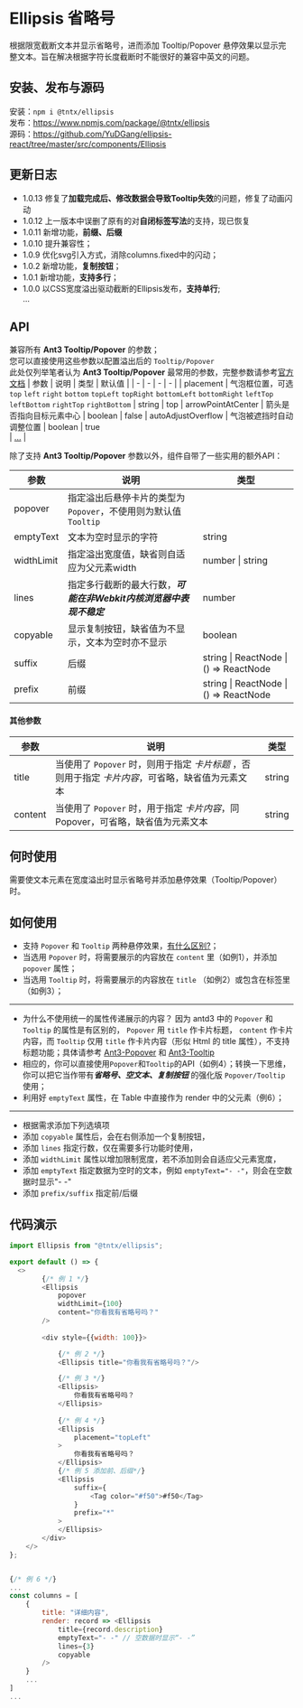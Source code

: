 # Ellipsis 省略号

根据限宽截断文本并显示省略号，进而添加 Tooltip/Popover 悬停效果以显示完整文本。旨在解决根据字符长度截断时不能很好的兼容中英文的问题。
        
## 安装、发布与源码
安装：`npm i @tntx/ellipsis`  
发布：https://www.npmjs.com/package/@tntx/ellipsis  
源码：https://github.com/YuDGang/ellipsis-react/tree/master/src/components/Ellipsis  

## 更新日志
- 1.0.13 修复了**加载完成后、修改数据会导致Tooltip失效**的问题，修复了动画闪动
- 1.0.12 上一版本中误删了原有的对**自闭标签写法**的支持，现已恢复
- 1.0.11 新增功能，**前缀、后缀**
- 1.0.10 提升兼容性；
- 1.0.9 优化svg引入方式，消除columns.fixed中的闪动；
- 1.0.2 新增功能，**复制按钮**；
- 1.0.1 新增功能，**支持多行**；
- 1.0.0 以CSS宽度溢出驱动截断的Ellipsis发布，**支持单行**;  
...

## API  
兼容所有 **Ant3 Tooltip/Popover** 的参数；  
您可以直接使用这些参数以配置溢出后的 `Tooltip/Popover`  
此处仅列举笔者认为 **Ant3 Tooltip/Popover** 最常用的参数，完整参数请参考[官方文档](https://3x.ant.design/components/tooltip-cn/)
| 参数 | 说明 | 类型 | 默认值 |
| - | - | - | - |
| placement | 气泡框位置，可选 `top` `left` `right` `bottom` `topLeft` `topRight` `bottomLeft` `bottomRight` `leftTop` `leftBottom` `rightTop` `rightBottom` | string | top
| arrowPointAtCenter | 箭头是否指向目标元素中心 | boolean | false
| autoAdjustOverflow | 气泡被遮挡时自动调整位置 | boolean | true  
|	[...](https://3x.ant.design/components/tooltip-cn/) |
    
除了支持 **Ant3 Tooltip/Popover** 参数以外，组件自带了一些实用的额外API：

|      参数         |       说明          |    类型        |
|      ----         |        ----         |      ----      |
|   popover      |   指定溢出后悬停卡片的类型为 `Popover`，不使用则为默认值 `Tooltip`    |  |
|  emptyText |   文本为空时显示的字符        |   string     |
|  widthLimit |   指定溢出宽度值，缺省则自适应为父元素width |   number &#124; string      |
| lines |  指定多行截断的最大行数，***可能在非Webkit内核浏览器中表现不稳定*** | number
| copyable |  显示复制按钮，缺省值为不显示，文本为空时亦不显示 | boolean|
| suffix | 后缀 | string &#124; ReactNode &#124; () => ReactNode|
| prefix | 前缀 | string &#124; ReactNode &#124; () => ReactNode|
     
#### 其他参数
|      参数         |       说明          |    类型        |
|      ----         |        ----         |      ----      |
|  title |   当使用了 `Popover` 时，则用于指定 *卡片标题* ，否则用于指定 *卡片内容*，可省略，缺省值为元素文本 |   string    |
|  content |   当使用了 `Popover` 时，用于指定 *卡片内容*，同Popover，可省略，缺省值为元素文本 |   string    |
        
## 何时使用  
需要使文本元素在宽度溢出时显示省略号并添加悬停效果（Tooltip/Popover）时。
        
## 如何使用  
- 支持 `Popover` 和 `Tooltip` 两种悬停效果，[有什么区别?](https://3x.ant.design/components/popover-cn/#%E4%BD%95%E6%97%B6%E4%BD%BF%E7%94%A8 " Popover 和 Tooltip 的区别是，用户可以对浮层上的元素进行操作，因此它可以承载更复杂的内容，比如链接或按钮等。")；
- 当选用 `Popover` 时，将需要展示的内容放在 `content` 里（如例1），并添加 `popover` 属性；
- 当选用 `Tooltip` 时，将需要展示的内容放在 `title` （如例2）或包含在标签里（如例3）；
- -----
- 为什么不使用统一的属性传递展示的内容？  因为 antd3 中的 `Popover` 和 `Tooltip` 的属性是有区别的， `Popover` 用 `title` 作卡片标题， `content` 作卡片内容，而 `Tooltip` 仅用 `title` 作卡片内容（形似 Html 的 title 属性），不支持标题功能；具体请参考 [Ant3-Popover](https://3x.ant.design/components/popover-cn/) 和 [Ant3-Tooltip](https://3x.ant.design/components/tooltip-cn/)
- 相应的，你可以直接使用`Popover`和`Tooltip`的API（如例4）；转换一下思维，你可以把它当作带有***省略号、空文本、复制按钮*** 的强化版 `Popover/Tooltip` 使用；
- 利用好 `emptyText` 属性，在 Table 中直接作为 render 中的父元素（例6）；
- ---- 
- 根据需求添加下列选填项
- 添加 `copyable` 属性后，会在右侧添加一个复制按钮，
- 添加 `lines` 指定行数，仅在需要多行功能时使用，
- 添加 `widthLimit` 属性以增加限制宽度，若不添加则会自适应父元素宽度，
- 添加 `emptyText` 指定数据为空时的文本，例如 `emptyText="- -"`，则会在空数据时显示"- -"
- 添加 `prefix/suffix` 指定前/后缀
        
## 代码演示
``` javascript
import Ellipsis from "@tntx/ellipsis";

export default () => {
  <>
		{/* 例 1 */}
		<Ellipsis
			popover
			widthLimit={100}
			content="你看我有省略号吗？"
		/>
		
		<div style={{width: 100}}>

			{/* 例 2 */}
			<Ellipsis title="你看我有省略号吗？"/>

			{/* 例 3 */}
			<Ellipsis>
				你看我有省略号吗？
			</Ellipsis>
			
			{/* 例 4 */}
			<Ellipsis
				placement="topLeft"
			>
				你看我有省略号吗？
			</Ellipsis>
			{/* 例 5 添加前、后缀*/}
			<Ellipsis
				suffix={
					<Tag color="#f50">#f50</Tag>
				}
				prefix="*"
			>
			</Ellipsis>
		</div>
	</>
};


{/* 例 6 */}
...
const columns = [
	{
		title: "详细内容",
		render: record => <Ellipsis
			title={record.description}
			emptyText="- -"	// 空数据时显示“- -”
			lines={3}
			copyable
		/>
	}
	...
]
...
```
